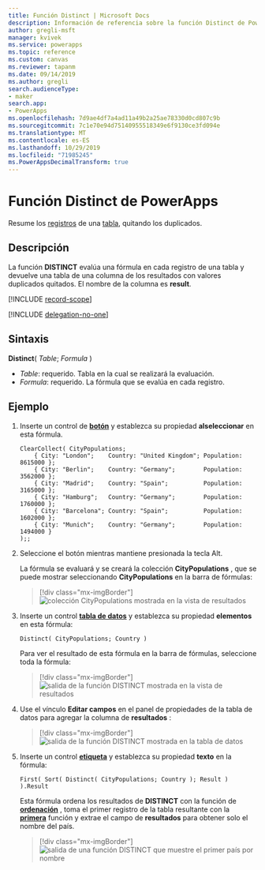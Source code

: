 ```yaml
---
title: Función Distinct | Microsoft Docs
description: Información de referencia sobre la función Distinct de PowerApps, incluidos ejemplos y sintaxis
author: gregli-msft
manager: kvivek
ms.service: powerapps
ms.topic: reference
ms.custom: canvas
ms.reviewer: tapanm
ms.date: 09/14/2019
ms.author: gregli
search.audienceType:
- maker
search.app:
- PowerApps
ms.openlocfilehash: 7d9ae4df7a4ad11a49b2a25ae78330d0cd807c9b
ms.sourcegitcommit: 7c1e70e94d75140955518349e6f9130ce3fd094e
ms.translationtype: MT
ms.contentlocale: es-ES
ms.lasthandoff: 10/29/2019
ms.locfileid: "71985245"
ms.PowerAppsDecimalTransform: true
---
```

# <a name="distinct-function-in-powerapps"></a>Función Distinct de PowerApps
Resume los [registros](../working-with-tables.md#records) de una [tabla](../working-with-tables.md), quitando los duplicados.

## <a name="description"></a>Descripción
La función **DISTINCT** evalúa una fórmula en cada registro de una tabla y devuelve una tabla de una columna de los resultados con valores duplicados quitados.  El nombre de la columna es **result**.  

[!INCLUDE [record-scope](../../../includes/record-scope.md)]

[!INCLUDE [delegation-no-one](../../../includes/delegation-no-one.md)]

## <a name="syntax"></a>Sintaxis
**Distinct**( *Table*; *Formula* )

* *Table*: requerido.  Tabla en la cual se realizará la evaluación.
* *Formula*: requerido.  La fórmula que se evalúa en cada registro.

## <a name="example"></a>Ejemplo

1. Inserte un control de [**botón**](../controls/control-button.md) y establezca su propiedad **alseleccionar** en esta fórmula.

    ```powerapps-comma
    ClearCollect( CityPopulations;
        { City: "London";    Country: "United Kingdom"; Population: 8615000 };
        { City: "Berlin";    Country: "Germany";        Population: 3562000 };
        { City: "Madrid";    Country: "Spain";          Population: 3165000 };
        { City: "Hamburg";   Country: "Germany";        Population: 1760000 };
        { City: "Barcelona"; Country: "Spain";          Population: 1602000 };
        { City: "Munich";    Country: "Germany";        Population: 1494000 }
    );;
    ```

1. Seleccione el botón mientras mantiene presionada la tecla Alt.

    La fórmula se evaluará y se creará la colección **CityPopulations** , que se puede mostrar seleccionando **CityPopulations** en la barra de fórmulas:

    > [!div class="mx-imgBorder"]
    > ![colección CityPopulations mostrada en la vista de resultados](media/function-distinct/citypopulations-create.png)

1. Inserte un control [**tabla de datos**](../controls/control-data-table.md) y establezca su propiedad **elementos** en esta fórmula:

    ```powerapps-comma
    Distinct( CityPopulations; Country )
    ```

    Para ver el resultado de esta fórmula en la barra de fórmulas, seleccione toda la fórmula:

    > [!div class="mx-imgBorder"]
    > ![salida de la función DISTINCT mostrada en la vista de resultados](media/function-distinct/citypopulations-distinct.png)

1. Use el vínculo **Editar campos** en el panel de propiedades de la tabla de datos para agregar la columna de **resultados** :

    > [!div class="mx-imgBorder"]
    > ![salida de la función DISTINCT mostrada en la tabla de datos](media/function-distinct/citypopulations-datatable.png)

1. Inserte un control [**etiqueta**](../controls/control-text-box.md) y establezca su propiedad **texto** en la fórmula:

    ```powerapps-comma
    First( Sort( Distinct( CityPopulations; Country ); Result ) ).Result
    ```

    Esta fórmula ordena los resultados de **DISTINCT** con la función de [**ordenación**](function-sort.md) , toma el primer registro de la tabla resultante con la [**primera**](function-first-last.md) función y extrae el campo de **resultados** para obtener solo el nombre del país.

    > [!div class="mx-imgBorder"]
    > ![salida de una función DISTINCT que muestre el primer país por nombre](media/function-distinct/citypopulations-first.png)

     
